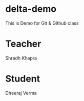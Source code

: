 # delta-demo
This is Demo for Git &amp; Github class

# Teacher
Shradh Khapra

# Student
Dheeraj Verma